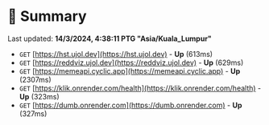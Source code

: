 # 📖 Summary
Last updated: **14/3/2024, 4:38:11 PTG "Asia/Kuala_Lumpur"**

- `GET` [https://hst.ujol.dev](https://hst.ujol.dev) - **Up** (613ms)
- `GET` [https://reddviz.ujol.dev](https://reddviz.ujol.dev) - **Up** (629ms)
- `GET` [https://memeapi.cyclic.app](https://memeapi.cyclic.app) - **Up** (2307ms)
- `GET` [https://klik.onrender.com/health](https://klik.onrender.com/health) - **Up** (323ms)
- `GET` [https://dumb.onrender.com](https://dumb.onrender.com) - **Up** (327ms)
